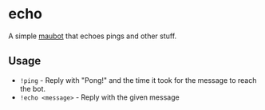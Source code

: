 # echo
A simple [maubot](https://github.com/maubot/maubot) that echoes pings and other stuff.

## Usage
* `!ping` - Reply with "Pong!" and the time it took for the message to reach the bot.
* `!echo <message>` - Reply with the given message
